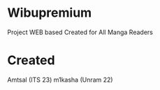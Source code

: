 # Wibupremium
Project WEB based Created for All Manga Readers

# Created

Amtsal (ITS 23)
m1kasha (Unram 22)
